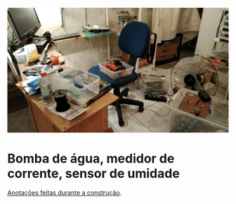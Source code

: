 ![Tudo junto ao mesmo tempo](./msg2111134040-2089.jpg)

# Bomba de água, medidor de corrente, sensor de umidade

[Anotações feitas durante a construção](notas.md).

